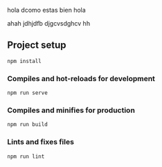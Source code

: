 hola dcomo estas
bien hola 

ahah
jdhjdfb
djgcvsdghcv
hh

## Project setup
```
npm install
```

### Compiles and hot-reloads for development
```
npm run serve
```

### Compiles and minifies for production
```
npm run build
```

### Lints and fixes files
```
npm run lint
```